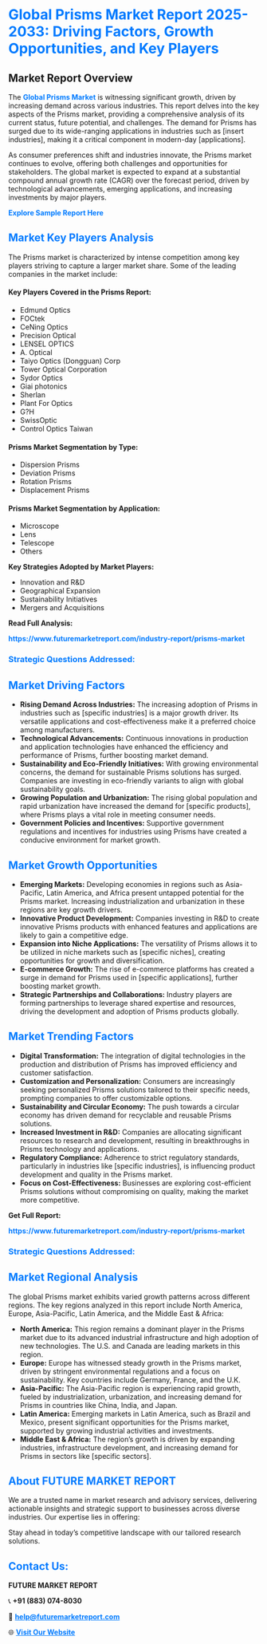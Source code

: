 <h1 style="color: #007BFF;">Global Prisms Market Report 2025-2033: Driving Factors, Growth Opportunities, and Key Players</h1>

<section id="overview">
<h2>Market Report Overview</h2>
<p>The <a href="https://www.futuremarketreport.com/industry-report/prisms-market" style="color: #007BFF; text-decoration: none;"><strong>Global Prisms Market</strong></a> is witnessing significant growth, driven by increasing demand across various industries. This report delves into the key aspects of the Prisms market, providing a comprehensive analysis of its current status, future potential, and challenges. The demand for Prisms has surged due to its wide-ranging applications in industries such as [insert industries], making it a critical component in modern-day [applications].</p>
<p>As consumer preferences shift and industries innovate, the Prisms market continues to evolve, offering both challenges and opportunities for stakeholders. The global market is expected to expand at a substantial compound annual growth rate (CAGR) over the forecast period, driven by technological advancements, emerging applications, and increasing investments by major players.</p>
</section>

<section id="overview">
<p><a href="https://www.futuremarketreport.com/request-sample/reportId=115720" style="color: #007BFF; text-decoration: none;"><strong>Explore Sample Report Here</strong></a></p>
</section>

<section id="key-players">
<h2 style="color: #007BFF;">Market Key Players Analysis</h2>
<p>The Prisms market is characterized by intense competition among key players striving to capture a larger market share. Some of the leading companies in the market include:</p>
<h4>Key Players Covered in the Prisms Report:</h4>
<ul><li>Edmund Optics</li><li>FOCtek</li><li>CeNing Optics</li><li>Precision Optical</li><li>LENSEL OPTICS</li><li>A. Optical</li><li>Taiyo Optics (Dongguan) Corp</li><li>Tower Optical Corporation</li><li>Sydor Optics</li><li>Giai photonics</li><li>Sherlan</li><li>Plant For Optics</li><li>G?H</li><li>SwissOptic</li><li>Control Optics Taiwan</li></ul>
<h4>Prisms Market Segmentation by Type:</h4>
<ul><li>Dispersion Prisms</li><li>Deviation Prisms</li><li>Rotation Prisms</li><li>Displacement Prisms</li></ul>

<h4>Prisms Market Segmentation by Application:</h4>
<ul><li>Microscope</li><li>Lens</li><li>Telescope</li><li>Others</li></ul>
<p><strong>Key Strategies Adopted by Market Players:</strong></p>
<ul>
<li>Innovation and R&D</li>
<li>Geographical Expansion</li>
<li>Sustainability Initiatives</li>
<li>Mergers and Acquisitions</li>
</ul>
</section>

<section>
<p><strong>Read Full Analysis: </strong></p><a href="https://www.futuremarketreport.com/industry-report/prisms-market" style="color: #007BFF; text-decoration: none;"><strong>https://www.futuremarketreport.com/industry-report/prisms-market</strong></a>
<h3 style="color: #007BFF;">Strategic Questions Addressed:</h3>
</section>

<section id="driving-factors">
<h2 style="color: #007BFF;">Market Driving Factors</h2>
<ul>
<li><strong>Rising Demand Across Industries:</strong> The increasing adoption of Prisms in industries such as [specific industries] is a major growth driver. Its versatile applications and cost-effectiveness make it a preferred choice among manufacturers.</li>
<li><strong>Technological Advancements:</strong> Continuous innovations in production and application technologies have enhanced the efficiency and performance of Prisms, further boosting market demand.</li>
<li><strong>Sustainability and Eco-Friendly Initiatives:</strong> With growing environmental concerns, the demand for sustainable Prisms solutions has surged. Companies are investing in eco-friendly variants to align with global sustainability goals.</li>
<li><strong>Growing Population and Urbanization:</strong> The rising global population and rapid urbanization have increased the demand for [specific products], where Prisms plays a vital role in meeting consumer needs.</li>
<li><strong>Government Policies and Incentives:</strong> Supportive government regulations and incentives for industries using Prisms have created a conducive environment for market growth.</li>
</ul>
</section>

<section id="growth-opportunities">
<h2 style="color: #007BFF;">Market Growth Opportunities</h2>
<ul>
<li><strong>Emerging Markets:</strong> Developing economies in regions such as Asia-Pacific, Latin America, and Africa present untapped potential for the Prisms market. Increasing industrialization and urbanization in these regions are key growth drivers.</li>
<li><strong>Innovative Product Development:</strong> Companies investing in R&D to create innovative Prisms products with enhanced features and applications are likely to gain a competitive edge.</li>
<li><strong>Expansion into Niche Applications:</strong> The versatility of Prisms allows it to be utilized in niche markets such as [specific niches], creating opportunities for growth and diversification.</li>
<li><strong>E-commerce Growth:</strong> The rise of e-commerce platforms has created a surge in demand for Prisms used in [specific applications], further boosting market growth.</li>
<li><strong>Strategic Partnerships and Collaborations:</strong> Industry players are forming partnerships to leverage shared expertise and resources, driving the development and adoption of Prisms products globally.</li>
</ul>
</section>

<section id="trending-factors">
<h2 style="color: #007BFF;">Market Trending Factors</h2>
<ul>
<li><strong>Digital Transformation:</strong> The integration of digital technologies in the production and distribution of Prisms has improved efficiency and customer satisfaction.</li>
<li><strong>Customization and Personalization:</strong> Consumers are increasingly seeking personalized Prisms solutions tailored to their specific needs, prompting companies to offer customizable options.</li>
<li><strong>Sustainability and Circular Economy:</strong> The push towards a circular economy has driven demand for recyclable and reusable Prisms solutions.</li>
<li><strong>Increased Investment in R&D:</strong> Companies are allocating significant resources to research and development, resulting in breakthroughs in Prisms technology and applications.</li>
<li><strong>Regulatory Compliance:</strong> Adherence to strict regulatory standards, particularly in industries like [specific industries], is influencing product development and quality in the Prisms market.</li>
<li><strong>Focus on Cost-Effectiveness:</strong> Businesses are exploring cost-efficient Prisms solutions without compromising on quality, making the market more competitive.</li>
</ul>
</section>

<section>
<p><strong>Get Full Report: </strong></p><a href="https://www.futuremarketreport.com/industry-report/prisms-market" style="color: #007BFF; text-decoration: none;"><strong>https://www.futuremarketreport.com/industry-report/prisms-market</strong></a>
<h3 style="color: #007BFF;">Strategic Questions Addressed:</h3>
</section>


<section id="regional-analysis">
<h2 style="color: #007BFF;">Market Regional Analysis</h2>
<p>The global Prisms market exhibits varied growth patterns across different regions. The key regions analyzed in this report include North America, Europe, Asia-Pacific, Latin America, and the Middle East & Africa:</p>
<ul>
<li><strong>North America:</strong> This region remains a dominant player in the Prisms market due to its advanced industrial infrastructure and high adoption of new technologies. The U.S. and Canada are leading markets in this region.</li>
<li><strong>Europe:</strong> Europe has witnessed steady growth in the Prisms market, driven by stringent environmental regulations and a focus on sustainability. Key countries include Germany, France, and the U.K.</li>
<li><strong>Asia-Pacific:</strong> The Asia-Pacific region is experiencing rapid growth, fueled by industrialization, urbanization, and increasing demand for Prisms in countries like China, India, and Japan.</li>
<li><strong>Latin America:</strong> Emerging markets in Latin America, such as Brazil and Mexico, present significant opportunities for the Prisms market, supported by growing industrial activities and investments.</li>
<li><strong>Middle East & Africa:</strong> The region’s growth is driven by expanding industries, infrastructure development, and increasing demand for Prisms in sectors like [specific sectors].</li>
</ul>
</section>

<footer>
<h2 style="color: #007BFF;">About FUTURE MARKET REPORT</h2>
<p>We are a trusted name in market research and advisory services, delivering actionable insights and strategic support to businesses across diverse industries. Our expertise lies in offering:</p>

<p>Stay ahead in today’s competitive landscape with our tailored research solutions.</p>

<h2 style="color: #007BFF;">Contact Us:</h2>
<p><strong>FUTURE MARKET REPORT</strong></p>
<p>📞 <strong>+91 (883) 074-8030</strong></p>
<p>📧 <strong><a href="mailto:help@futuremarketreport.com" style="color: #007BFF;">help@futuremarketreport.com</a></strong></p>
<p>🌐 <strong><a href="https://www.futuremarketreport.com/" style="color: #007BFF;">Visit Our Website</a></strong></p>
</footer>